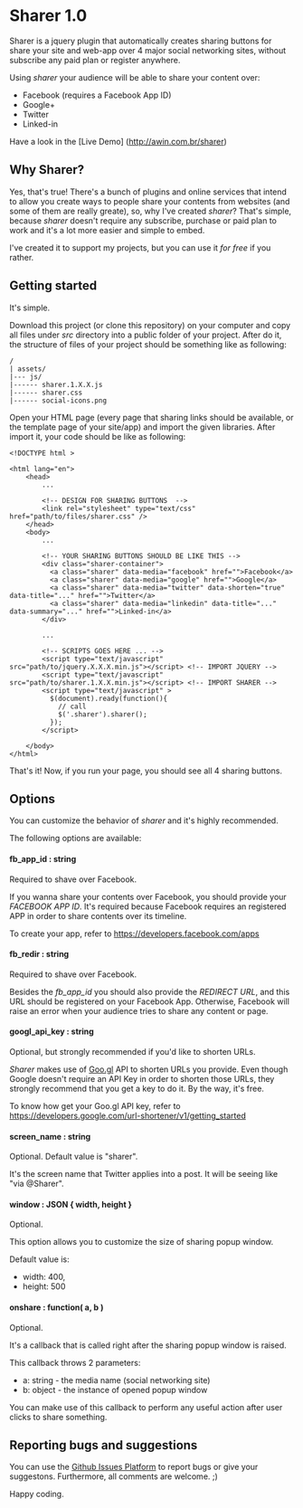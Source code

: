 # Sharer 1.0 

Sharer is a jquery plugin that automatically creates sharing buttons for share your site and web-app over 4 major social networking sites, without subscribe any paid plan or register anywhere.

Using *sharer* your audience will be able to share your content over:

* Facebook (requires a Facebook App ID)
* Google+
* Twitter
* Linked-in

Have a look in the [Live Demo] (http://awin.com.br/sharer)

## Why Sharer?

Yes, that's true! There's a bunch of plugins and online services that intend to allow you create ways to people share your contents from websites (and some of them are really greate), so, why I've created *sharer*? That's simple, because *sharer* doesn't require any subscribe, purchase or paid plan to work and it's a lot more easier and simple to embed.

I've created it to support my projects, but you can use it *for free* if you rather.

## Getting started

It's simple. 

Download this project (or clone this repository) on your computer and copy all files under *src* directory into a public folder of your project. After do it, the structure of files of your project should be something like as following:

```
/
| assets/
|--- js/
|------ sharer.1.X.X.js
|------ sharer.css
|------ social-icons.png
```

Open your HTML page (every page that sharing links should be available, or the template page of your site/app) and import the given libraries. After import it, your code should be like as following:

```
<!DOCTYPE html >

<html lang="en">
    <head>
        ...
        
        <!-- DESIGN FOR SHARING BUTTONS  -->
        <link rel="stylesheet" type="text/css" href="path/to/files/sharer.css" />
    </head>
    <body>
        ...
        
        <!-- YOUR SHARING BUTTONS SHOULD BE LIKE THIS -->
        <div class="sharer-container">
          <a class="sharer" data-media="facebook" href="">Facebook</a>
          <a class="sharer" data-media="google" href="">Google</a>
          <a class="sharer" data-media="twitter" data-shorten="true" data-title="..." href="">Twitter</a>
          <a class="sharer" data-media="linkedin" data-title="..." data-summary="..." href="">Linked-in</a>
        </div>
        
        ...
        
        <!-- SCRIPTS GOES HERE ... -->
        <script type="text/javascript" src="path/to/jquery.X.X.X.min.js"></script> <!-- IMPORT JQUERY -->
        <script type="text/javascript" src="path/to/sharer.1.X.X.min.js"></script> <!-- IMPORT SHARER -->
        <script type="text/javascript" >
          $(document).ready(function(){
            // call
            $('.sharer').sharer();
          });
        </script>
        
    </body>
</html>
```

That's it! Now, if you run your page, you should see all 4 sharing buttons.

## Options

You can customize the behavior of *sharer* and it's highly recommended.

The following options are available:

#### fb_app_id  : string

Required to shave over Facebook.

If you wanna share your contents over Facebook, you should provide your *FACEBOOK APP ID*. It's required because Facebook requires an registered APP in order to share contents over its timeline.

To create your app, refer to https://developers.facebook.com/apps

#### fb_redir  : string

Required to shave over Facebook.

Besides the *fb_app_id* you should also provide the *REDIRECT URL*, and this URL should be registered on your Facebook App. Otherwise, Facebook will raise an error when your audience tries to share any content or page.

#### googl_api_key  : string

Optional, but strongly recommended if you'd like to shorten URLs.

*Sharer* makes use of [Goo.gl](http://goo.gl) API to shorten URLs you provide. Even though Google doesn't require an API Key in order to shorten those URLs, they strongly recommend that you get a key to do it. By the way, it's free.

To know how get your Goo.gl API key, refer to https://developers.google.com/url-shortener/v1/getting_started

#### screen_name  : string

Optional. Default value is "sharer".

It's the screen name that Twitter applies into a post. It will be seeing like "via @Sharer".

#### window  : JSON { width, height }

Optional.

This option allows you to customize the size of sharing popup window.

Default value is:

* width: 400,
* height: 500
	
#### onshare  : function( a, b )

Optional.

It's a callback that is called right after the sharing popup window is raised.

This callback throws 2 parameters:

* a: string - the media name (social networking site)
* b: object - the instance of opened popup window

You can make use of this callback to perform any useful action after user clicks to share something.


## Reporting bugs and suggestions

You can use the [Github Issues Platform](https://github.com/rogeriotaques/sharer/issues) to report bugs or give your suggestons. Furthermore, all comments are welcome. ;)

Happy coding.
